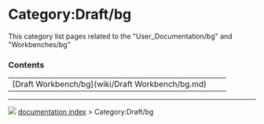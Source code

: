 # Category:Draft/bg
This category list pages related to the \"User\_Documentation/bg\" and \"Workbenches/bg\"

### Contents

|     |     |     |
| --- | --- | --- |
| [Draft Workbench/bg](wiki/Draft Workbench/bg.md) |



---
![](images/Right_arrow.png) [documentation index](../README.md) > Category:Draft/bg
